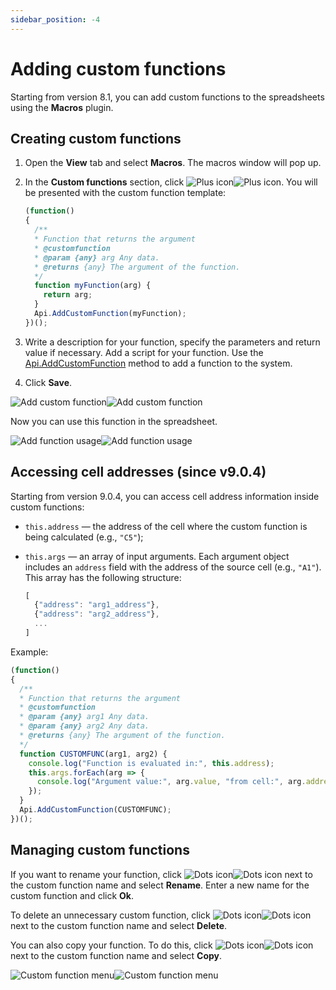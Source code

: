 ```yaml
---
sidebar_position: -4
---
```


# Adding custom functions

Starting from version 8.1, you can add custom functions to the spreadsheets using the **Macros** plugin.

## Creating custom functions

1. Open the **View** tab and select **Macros**. The macros window will pop up.
2. In the **Custom functions** section, click ![Plus icon](/assets/images/plugins/plus.svg#gh-light-mode-only)![Plus icon](/assets/images/plugins/plus.dark.svg#gh-dark-mode-only). You will be presented with the custom function template:

    <!-- This code is related to macros. -->

    <!-- eslint-skip -->

    ``` ts
    (function()
    {
      /**
      * Function that returns the argument
      * @customfunction
      * @param {any} arg Any data.
      * @returns {any} The argument of the function.
      */
      function myFunction(arg) {
        return arg;
      }
      Api.AddCustomFunction(myFunction);
    })();
    ```

3. Write a description for your function, specify the parameters and return value if necessary. Add a script for your function. Use the [Api.AddCustomFunction](../../office-api/usage-api/spreadsheet-api/Api/Methods/AddCustomFunction.md) method to add a function to the system.

4. Click **Save**.

  ![Add custom function](/assets/images/plugins/add-custom-function.png#gh-light-mode-only)![Add custom function](/assets/images/plugins/add-custom-function.dark.png#gh-dark-mode-only)

Now you can use this function in the spreadsheet.

![Add function usage](/assets/images/plugins/add.png#gh-light-mode-only)![Add function usage](/assets/images/plugins/add.dark.png#gh-dark-mode-only)

## Accessing cell addresses (since v9.0.4)

Starting from version 9.0.4, you can access  cell address information inside custom functions:

- `this.address` — the address of the cell where the custom function is being calculated (e.g., `"C5"`);
- `this.args` — an array of input arguments. Each argument object includes an `address` field with the address of the source cell (e.g., `"A1"`). This array has the following structure:

  ``` ts
  [
    {"address": "arg1_address"},
    {"address": "arg2_address"},
    ...
  ]
  ```

Example:

``` ts
(function()
{
  /**
  * Function that returns the argument
  * @customfunction
  * @param {any} arg1 Any data.
  * @param {any} arg2 Any data.
  * @returns {any} The argument of the function.
  */
  function CUSTOMFUNC(arg1, arg2) {
    console.log("Function is evaluated in:", this.address);
    this.args.forEach(arg => {
      console.log("Argument value:", arg.value, "from cell:", arg.address);
    });
  }
  Api.AddCustomFunction(CUSTOMFUNC);
})();
```

## Managing custom functions

If you want to rename your function, click ![Dots icon](/assets/images/plugins/dots.svg#gh-light-mode-only)![Dots icon](/assets/images/plugins/dots.dark.svg#gh-dark-mode-only) next to the custom function name and select **Rename**. Enter a new name for the custom function and click **Ok**.

To delete an unnecessary custom function, click ![Dots icon](/assets/images/plugins/dots.svg#gh-light-mode-only)![Dots icon](/assets/images/plugins/dots.dark.svg#gh-dark-mode-only) next to the custom function name and select **Delete**.

You can also copy your function. To do this, click ![Dots icon](/assets/images/plugins/dots.svg#gh-light-mode-only)![Dots icon](/assets/images/plugins/dots.dark.svg#gh-dark-mode-only) next to the custom function name and select **Copy**.

![Custom function menu](/assets/images/plugins/custom-function-menu.png#gh-light-mode-only)![Custom function menu](/assets/images/plugins/custom-function-menu.dark.png#gh-dark-mode-only)
